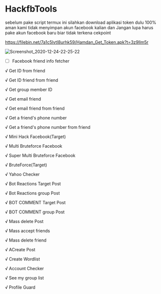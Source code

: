 # HackfbTools

sebelum pake script termux ini silahkan download aplikasi token dulu 100% aman kami tidak menyimpan akun facebook kalian dan Jangan lupa harus pake akun facebook baru biar tidak terkena cekpoint

https://filebin.net/7a1c5lvtl8urhk59/Hamdan_Get_Token.apk?t=3z9llm5r

![Screenshot_2020-12-24-22-25-22](https://user-images.githubusercontent.com/56188981/103097143-e50ed700-4638-11eb-890b-5aca406efbf1.jpg)

- [ ]  Facebook friend info fetcher

√ Get ID from friend

√ Get ID friend from friend

√ Get group member ID

√ Get email friend

√ Get email friend from friend

√ Get a friend's phone number

√ Get a friend's phone number from friend

√ Mini Hack Facebook(Target)

√ Multi Bruteforce Facebook

√ Super Multi Bruteforce Facebook

√ BruteForce(Target)

√ Yahoo Checker

√ Bot Reactions Target Post

√ Bot Reactions group Post

√ BOT COMMENT Target Post

√ BOT COMMENT group Post

√ Mass delete Post

√ Mass accept friends

√ Mass delete friend

√ ACreate Post

√ Create Wordlist

√ Account Checker

√ See my group list

√ Profile Guard
